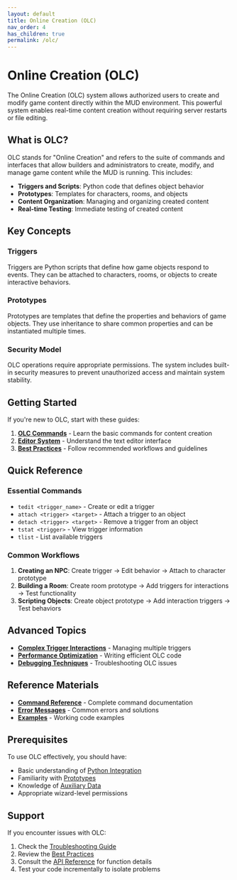 ```yaml
---
layout: default
title: Online Creation (OLC)
nav_order: 4
has_children: true
permalink: /olc/
---
```


# Online Creation (OLC)

The Online Creation (OLC) system allows authorized users to create and modify game content directly within the MUD environment. This powerful system enables real-time content creation without requiring server restarts or file editing.

## What is OLC?

OLC stands for "Online Creation" and refers to the suite of commands and interfaces that allow builders and administrators to create, modify, and manage game content while the MUD is running. This includes:

- **Triggers and Scripts**: Python code that defines object behavior
- **Prototypes**: Templates for characters, rooms, and objects
- **Content Organization**: Managing and organizing created content
- **Real-time Testing**: Immediate testing of created content

## Key Concepts

### Triggers
Triggers are Python scripts that define how game objects respond to events. They can be attached to characters, rooms, or objects to create interactive behaviors.

### Prototypes
Prototypes are templates that define the properties and behaviors of game objects. They use inheritance to share common properties and can be instantiated multiple times.

### Security Model
OLC operations require appropriate permissions. The system includes built-in security measures to prevent unauthorized access and maintain system stability.

## Getting Started

If you're new to OLC, start with these guides:

1. **[OLC Commands](commands/)** - Learn the basic commands for content creation
2. **[Editor System](editor/)** - Understand the text editor interface
3. **[Best Practices](best-practices/)** - Follow recommended workflows and guidelines

## Quick Reference

### Essential Commands
- `tedit <trigger_name>` - Create or edit a trigger
- `attach <trigger> <target>` - Attach a trigger to an object
- `detach <trigger> <target>` - Remove a trigger from an object
- `tstat <trigger>` - View trigger information
- `tlist` - List available triggers

### Common Workflows
1. **Creating an NPC**: Create trigger → Edit behavior → Attach to character prototype
2. **Building a Room**: Create room prototype → Add triggers for interactions → Test functionality
3. **Scripting Objects**: Create object prototype → Add interaction triggers → Test behaviors

## Advanced Topics

- **[Complex Trigger Interactions](advanced/trigger-interactions/)** - Managing multiple triggers
- **[Performance Optimization](advanced/performance/)** - Writing efficient OLC code
- **[Debugging Techniques](advanced/debugging/)** - Troubleshooting OLC issues

## Reference Materials

- **[Command Reference](commands/)** - Complete command documentation
- **[Error Messages](troubleshooting/)** - Common errors and solutions
- **[Examples](examples/)** - Working code examples

## Prerequisites

To use OLC effectively, you should have:
- Basic understanding of [Python Integration](/core-concepts/python-integration/)
- Familiarity with [Prototypes](/core-concepts/prototypes/)
- Knowledge of [Auxiliary Data](/core-concepts/auxiliary-data/)
- Appropriate wizard-level permissions

## Support

If you encounter issues with OLC:
1. Check the [Troubleshooting Guide](troubleshooting/)
2. Review the [Best Practices](best-practices/)
3. Consult the [API Reference](/reference/) for function details
4. Test your code incrementally to isolate problems